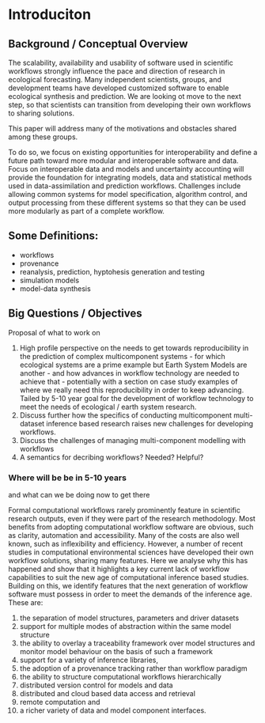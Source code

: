 # Introduciton

## Background / Conceptual Overview

<!--Start with the Workshop Description-->

The scalability, availability and usability of software used in scientific workflows strongly influence the pace and direction of research in ecological forecasting.  Many independent scientists, groups, and development teams have developed customized software to enable ecological synthesis and prediction. We are looking ot move to the next step, so that scientists can transition from developing their own workflows to sharing solutions. 

<!---
(perhaps an analogy to some well-enginered piece of lab equipment - Licor, GC/MS, etc, etc. - no one builds their own any more, at best you have one or more highly trained operators. 
-->

This paper will address many of the motivations and obstacles shared among these groups.
<!---_yes, but we want to be speaking to a larger audience here--> 
To do so, we focus on existing opportunities for interoperability and define a future path toward more modular and interoperable software and data. Focus on interoperable data and models and uncertainty accounting will provide the foundation for integrating models, data and statistical methods used in data-assimilation and prediction workflows. Challenges include allowing common systems for model specification, algorithm control, and output processing from these different systems so that they can be used more modularly as part of a complete workflow.


## Some Definitions:
 * workflows
 * provenance
 * reanalysis, prediction, hyptohesis generation and testing
 * simulation models
 * model-data synthesis

## Big Questions / Objectives 

Proposal of what to work on

1. High profile perspective on the needs to get towards reproducibility in the prediction of complex multicomponent systems - for which ecological systems are a prime example but Earth System Models are another - and how advances in workflow technology are needed to achieve that - potentially with a section on case study examples of where we really need this reproducibility in order to keep advancing. Tailed by 5-10 year goal for the development of workflow technology to meet the needs of ecological / earth system research.
2. Discuss further how the specifics of conducting multicomponent multi-dataset inference based research raises new challenges for developing workflows.
3. Discuss the challenges of managing multi-component modelling with workflows 
4. A semantics for decribing workflows? Needed? Helpful?

### Where will be be in 5-10 years

and what can we be doing now to get there

Formal computational workflows rarely prominently feature in scientific research outputs, even if they were part of the research methodology. 
Most benefits from adopting computational workflow software are obvious, such as clarity, automation and accessibility. 
Many of the costs are also well known, such as inflexibility and efficiency. 
However, a number of recent studies in computational environmental sciences have developed their own workflow solutions, sharing many features. 
Here we analyse why this has happened and show that it highlights a key current lack of workflow capabilities to suit the new age of computational inference based studies. 
Building on this, we identify features that the next generation of workflow software must possess in order to meet the demands of the inference age. 
These are:
1. the separation of model structures, parameters and driver datasets 
2. support for multiple modes of abstraction within the same model structure 
3. the ability to overlay a traceability framework over model structures and monitor model behaviour on the basis of such a framework  
4. support for a variety of inference libraries, 
5. the adoption of a provenance tracking rather than workflow paradigm 
6. the ability to structure computational workflows hierarchically 
7. distributed version control for models and data 
8. distributed and cloud based data access and retrieval
9. remote computation and 
10. a richer variety of data and model component interfaces.
